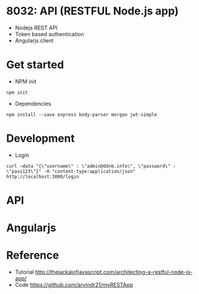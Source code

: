 # 8032: API (RESTFUL Node.js app)
- Nodejs REST API
- Token based authentication
- Angularjs client

# Get started
- NPM init
```
npm init
```
- Dependencies
```
npm install --save express body-parser morgan jwt-simple
```

# Development
- Login
```
curl –data "{\"username\" : \"admin@ddnb.info\", \"password\" : \"pass123\"}" -H "content-type:application/json" http://localhost:3000/login
```

# API

# Angularjs

# Reference
- Tutorial http://thejackalofjavascript.com/architecting-a-restful-node-js-app/
- Code https://github.com/arvindr21/myRESTApp
